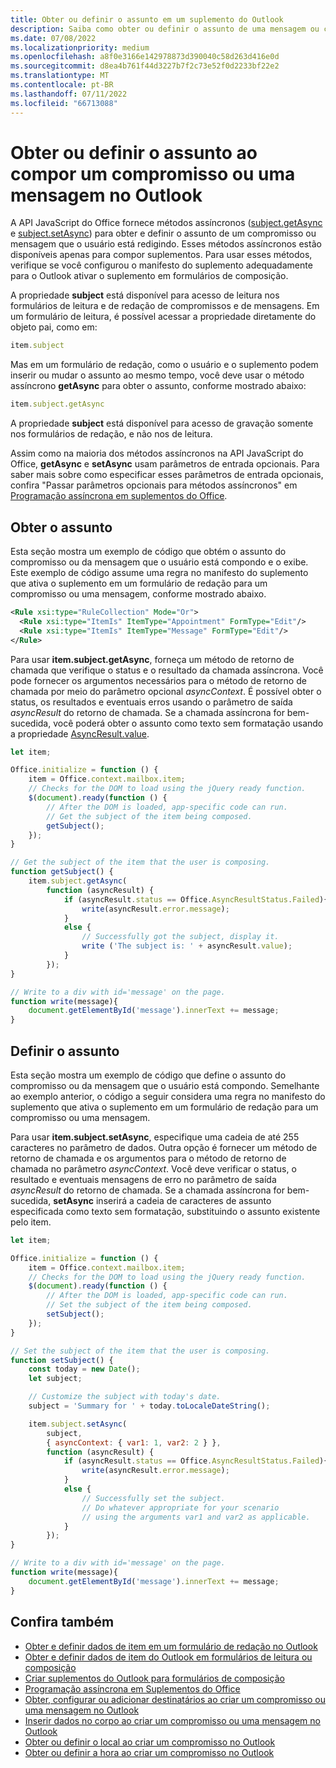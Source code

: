 ```yaml
---
title: Obter ou definir o assunto em um suplemento do Outlook
description: Saiba como obter ou definir o assunto de uma mensagem ou compromisso em um suplemento do Outlook.
ms.date: 07/08/2022
ms.localizationpriority: medium
ms.openlocfilehash: a8f0e3166e142978873d390040c58d263d416e0d
ms.sourcegitcommit: d8ea4b761f44d3227b7f2c73e52f0d2233bf22e2
ms.translationtype: MT
ms.contentlocale: pt-BR
ms.lasthandoff: 07/11/2022
ms.locfileid: "66713088"
---
```

# <a name="get-or-set-the-subject-when-composing-an-appointment-or-message-in-outlook"></a>Obter ou definir o assunto ao compor um compromisso ou uma mensagem no Outlook

A API JavaScript do Office fornece métodos assíncronos ([subject.getAsync](/javascript/api/outlook/office.subject#outlook-office-subject-getasync-member(1)) e [subject.setAsync](/javascript/api/outlook/office.subject#outlook-office-subject-setasync-member(1))) para obter e definir o assunto de um compromisso ou mensagem que o usuário está redigindo. Esses métodos assíncronos estão disponíveis apenas para compor suplementos. Para usar esses métodos, verifique se você configurou o manifesto do suplemento adequadamente para o Outlook ativar o suplemento em formulários de composição.

A propriedade **subject** está disponível para acesso de leitura nos formulários de leitura e de redação de compromissos e de mensagens. Em um formulário de leitura, é possível acessar a propriedade diretamente do objeto pai, como em:

```js
item.subject
```

Mas em um formulário de redação, como o usuário e o suplemento podem inserir ou mudar o assunto ao mesmo tempo, você deve usar o método assíncrono **getAsync** para obter o assunto, conforme mostrado abaixo:

```js
item.subject.getAsync
```

A propriedade **subject** está disponível para acesso de gravação somente nos formulários de redação, e não nos de leitura.

Assim como na maioria dos métodos assíncronos na API JavaScript do Office, **getAsync** e **setAsync** usam parâmetros de entrada opcionais. Para saber mais sobre como especificar esses parâmetros de entrada opcionais, confira "Passar parâmetros opcionais para métodos assíncronos" em [Programação assíncrona em suplementos do Office](../develop/asynchronous-programming-in-office-add-ins.md).

## <a name="get-the-subject"></a>Obter o assunto

Esta seção mostra um exemplo de código que obtém o assunto do compromisso ou da mensagem que o usuário está compondo e o exibe. Este exemplo de código assume uma regra no manifesto do suplemento que ativa o suplemento em um formulário de redação para um compromisso ou uma mensagem, conforme mostrado abaixo.

```XML
<Rule xsi:type="RuleCollection" Mode="Or">
  <Rule xsi:type="ItemIs" ItemType="Appointment" FormType="Edit"/>
  <Rule xsi:type="ItemIs" ItemType="Message" FormType="Edit"/>
</Rule>
```

Para usar **item.subject.getAsync**, forneça um método de retorno de chamada que verifique o status e o resultado da chamada assíncrona. Você pode fornecer os argumentos necessários para o método de retorno de chamada por meio do parâmetro opcional _asyncContext_. É possível obter o status, os resultados e eventuais erros usando o parâmetro de saída _asyncResult_ do retorno de chamada. Se a chamada assíncrona for bem-sucedida, você poderá obter o assunto como texto sem formatação usando a propriedade [AsyncResult.value](/javascript/api/office/office.asyncresult#office-office-asyncresult-value-member).

```js
let item;

Office.initialize = function () {
    item = Office.context.mailbox.item;
    // Checks for the DOM to load using the jQuery ready function.
    $(document).ready(function () {
        // After the DOM is loaded, app-specific code can run.
        // Get the subject of the item being composed.
        getSubject();
    });
}

// Get the subject of the item that the user is composing.
function getSubject() {
    item.subject.getAsync(
        function (asyncResult) {
            if (asyncResult.status == Office.AsyncResultStatus.Failed){
                write(asyncResult.error.message);
            }
            else {
                // Successfully got the subject, display it.
                write ('The subject is: ' + asyncResult.value);
            }
        });
}

// Write to a div with id='message' on the page.
function write(message){
    document.getElementById('message').innerText += message; 
}
```

## <a name="set-the-subject"></a>Definir o assunto

Esta seção mostra um exemplo de código que define o assunto do compromisso ou da mensagem que o usuário está compondo. Semelhante ao exemplo anterior, o código a seguir considera uma regra no manifesto do suplemento que ativa o suplemento em um formulário de redação para um compromisso ou uma mensagem.

Para usar **item.subject.setAsync**, especifique uma cadeia de até 255 caracteres no parâmetro de dados. Outra opção é fornecer um método de retorno de chamada e os argumentos para o método de retorno de chamada no parâmetro _asyncContext_. Você deve verificar o status, o resultado e eventuais mensagens de erro no parâmetro de saída _asyncResult_ do retorno de chamada. Se a chamada assíncrona for bem-sucedida, **setAsync** inserirá a cadeia de caracteres de assunto especificada como texto sem formatação, substituindo o assunto existente pelo item.

```js
let item;

Office.initialize = function () {
    item = Office.context.mailbox.item;
    // Checks for the DOM to load using the jQuery ready function.
    $(document).ready(function () {
        // After the DOM is loaded, app-specific code can run.
        // Set the subject of the item being composed.
        setSubject();
    });
}

// Set the subject of the item that the user is composing.
function setSubject() {
    const today = new Date();
    let subject;

    // Customize the subject with today's date.
    subject = 'Summary for ' + today.toLocaleDateString();

    item.subject.setAsync(
        subject,
        { asyncContext: { var1: 1, var2: 2 } },
        function (asyncResult) {
            if (asyncResult.status == Office.AsyncResultStatus.Failed){
                write(asyncResult.error.message);
            }
            else {
                // Successfully set the subject.
                // Do whatever appropriate for your scenario
                // using the arguments var1 and var2 as applicable.
            }
        });
}

// Write to a div with id='message' on the page.
function write(message){
    document.getElementById('message').innerText += message; 
}
```

## <a name="see-also"></a>Confira também

- [Obter e definir dados de item em um formulário de redação no Outlook](get-and-set-item-data-in-a-compose-form.md)
- [Obter e definir dados de item do Outlook em formulários de leitura ou composição](item-data.md)
- [Criar suplementos do Outlook para formulários de composição](compose-scenario.md)
- [Programação assíncrona em Suplementos do Office](../develop/asynchronous-programming-in-office-add-ins.md)
- [Obter, configurar ou adicionar destinatários ao criar um compromisso ou uma mensagem no Outlook](get-set-or-add-recipients.md)  
- [Inserir dados no corpo ao criar um compromisso ou uma mensagem no Outlook](insert-data-in-the-body.md)
- [Obter ou definir o local ao criar um compromisso no Outlook](get-or-set-the-location-of-an-appointment.md)
- [Obter ou definir a hora ao criar um compromisso no Outlook](get-or-set-the-time-of-an-appointment.md)

